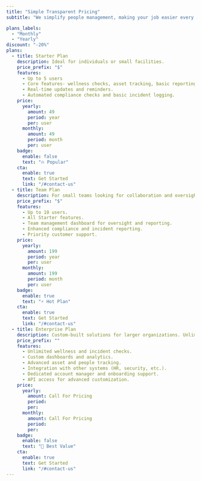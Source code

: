 ```yaml
---
title: "Simple Transparent Pricing"
subtitle: "We simplify people management, making your job easier every step of the way."

plans_labels:
  - "Monthly"
  - "Yearly"
discount: "-20%"
plans:
  - title: Starter Plan
    description: Ideal for individuals or small facilities.
    price_prefix: "$"
    features:
      - Up to 5 users
      - Core features- wellness checks, asset tracking, basic reporting.
      - Real-time updates and reminders.
      - Automated compliance checks and basic incident logging.
    price:
      yearly:
        amount: 49
        period: year
        per: user
      monthly:
        amount: 49
        period: month
        per: user
    badge:
      enable: false
      text: "🔥 Popular"
    cta:
      enable: true
      text: Get Started
      link: "/#contact-us"
  - title: Team Plan
    description: For small teams looking for collaboration and oversight.
    price_prefix: "$"
    features:
      - Up to 10 users.
      - All Starter features.
      - Team management dashboard for oversight and reporting.
      - Enhanced compliance and incident reporting.
      - Priority customer support.
    price:
      yearly:
        amount: 199
        period: year
        per: user
      monthly:
        amount: 199
        period: month
        per: user
    badge:
      enable: true
      text: "⚡ Hot Plan"
    cta:
      enable: true
      text: Get Started
      link: "/#contact-us"
  - title: Enterprise Plan
    description: Custom-built solutions for larger organizations. Unlimited users and custom features to meet specific needs.
    price_prefix: ""
    features:
      - Unlimited wellness and incident checks.
      - Custom dashboards and analytics.
      - Advanced asset and people tracking.
      - Integration with other systems (HR, security, etc.).
      - Dedicated account manager and onboarding support.
      - API access for advanced customization.
    price:
      yearly:
        amount: Call For Pricing
        period: 
        per: 
      monthly:
        amount: Call For Pricing
        period: 
        per: 
    badge:
      enable: false
      text: "🚀 Best Value"
    cta:
      enable: true
      text: Get Started
      link: "/#contact-us"
---
```


